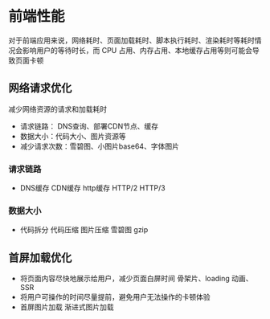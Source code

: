 # 前端性能

对于前端应用来说，网络耗时、页面加载耗时、脚本执行耗时、渲染耗时等耗时情况会影响用户的等待时长，而 CPU 占用、内存占用、本地缓存占用等则可能会导致页面卡顿


## 网络请求优化
减少网络资源的请求和加载耗时

* 请求链路： DNS查询、部署CDN节点、缓存
* 数据大小：代码大小、图片资源等
* 减少请求次数：雪碧图、小图片base64、字体图片

### 请求链路

* DNS缓存 CDN缓存 http缓存 HTTP/2  HTTP/3

### 数据大小
* 代码拆分 代码压缩 图片压缩 雪碧图 gzip


## 首屏加载优化

* 将页面内容尽快地展示给用户，减少页面白屏时间
骨架片、loading 动画、SSR
* 将用户可操作的时间尽量提前，避免用户无法操作的卡顿体验
* 首屏图片加载 渐进式图片加载